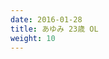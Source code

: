 ```yaml
---
date: 2016-01-28
title: あゆみ 23歳 OL
weight: 10
---
```



<script type="text/javascript" charset="utf-8" src="http://www.mgstage.com/js/mgs_sample_movie.js?p=SIRO-3171&r=1&m=4&c=H4DXKUIBIQ7YOYNKBIPRBPQ2D3"></script>



